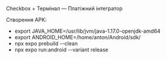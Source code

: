 Checkbox + Термінал — Платіжний інтегратор

Створення APK:

- export JAVA_HOME=/usr/lib/jvm/java-1.17.0-openjdk-amd64
- export ANDROID_HOME=/home/anton/Android/sdk/
- npx expo prebuild --clean
- npx expo run:android --variant release
